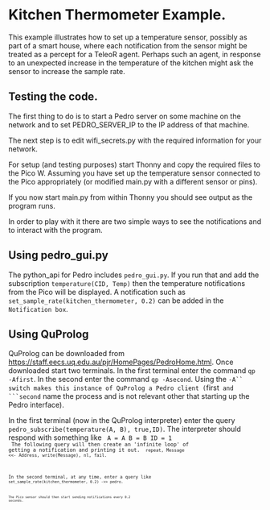 # Kitchen Thermometer Example.

This example illustrates how to set up a temperature sensor, possibly as part of a smart house, where each notification from the sensor might be treated as a percept for a TeleoR agent. Perhaps such an agent, in response to an unexpected increase in the temperature of the kitchen might ask the sensor to increase the sample rate.

## Testing the code.

The first thing to do is to start a Pedro server on some machine on the network and to set PEDRO_SERVER_IP to the IP address of that machine.

The next step is to edit wifi_secrets.py with the required information for your network.

For setup (and testing purposes) start Thonny and copy the required files to the Pico W. Assuming you have
set up the temperature sensor connected to the Pico appropriately (or modified main.py with a different sensor or pins).

If you now start main.py from within Thonny you should see output as the program runs.

In order to play with it there are two simple ways to see the notifications and to interact with the program.

## Using pedro_gui.py
The python_api for Pedro includes ```pedro_gui.py```. If you run that and add the subscription ```temperature(CID, Temp)``` then the temperature notifications from the Pico will be displayed. A notification such as ```set_sample_rate(kitchen_thermometer, 0.2)``` can be added in the ```Notification box```.

## Using QuProlog
QuProlog can be downloaded from https://staff.eecs.uq.edu.au/pjr/HomePages/PedroHome.html. Once downloaded
start two terminals. In the first terminal enter the command ```qp -Afirst```. In the second enter the command ```qp -Asecond```. Using the ```-A`` switch makes this instance of QuProlog a Pedro client (```first`` and ```second`` name the process and is not relevant other that starting up the Pedro interface).

In the first terminal (now in the QuProlog interpreter) enter the query ```pedro_subscribe(temperature(A, B), true,ID)```. The interpreter should respond with something like
<code>
A = A
B = B
ID = 1
<code>
The following query will then create an 'infinite loop' of getting a notification and printing it out.
<code>
repeat, Message <<- Address, write(Message), nl, fail.
<code>

In the second terminal, at any time, enter a query like
<code>
set_sample_rate(kitchen_thermometer, 0.2) ->> pedro.
<code>

The Pico sensor should then start sending notifications every 0.2 seconds.

